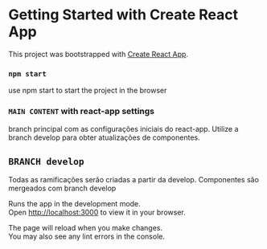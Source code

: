 # Getting Started with Create React App

This project was bootstrapped with [Create React App](https://github.com/facebook/create-react-app).


### `npm start`
use npm start to start the project in the browser

### `MAIN CONTENT` with react-app settings
branch principal com as configurações iniciais do react-app.
Utilize a branch develop para obter atualizações de componentes.

## `BRANCH develop`
Todas as ramificações serão criadas a partir da develop.
Componentes são mergeados com branch develop

Runs the app in the development mode.\
Open [http://localhost:3000](http://localhost:3000) to view it in your browser.

The page will reload when you make changes.\
You may also see any lint errors in the console.